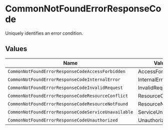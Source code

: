 # CommonNotFoundErrorResponseCode

Uniquely identifies an error condition.


## Values

| Name                                                | Value                                               |
| --------------------------------------------------- | --------------------------------------------------- |
| `CommonNotFoundErrorResponseCodeAccessForbidden`    | AccessForbidden                                     |
| `CommonNotFoundErrorResponseCodeInternalError`      | InternalError                                       |
| `CommonNotFoundErrorResponseCodeInvalidRequest`     | InvalidRequest                                      |
| `CommonNotFoundErrorResponseCodeResourceConflict`   | ResourceConflict                                    |
| `CommonNotFoundErrorResponseCodeResourceNotFound`   | ResourceNotFound                                    |
| `CommonNotFoundErrorResponseCodeServiceUnavailable` | ServiceUnavailable                                  |
| `CommonNotFoundErrorResponseCodeUnauthorized`       | Unauthorized                                        |